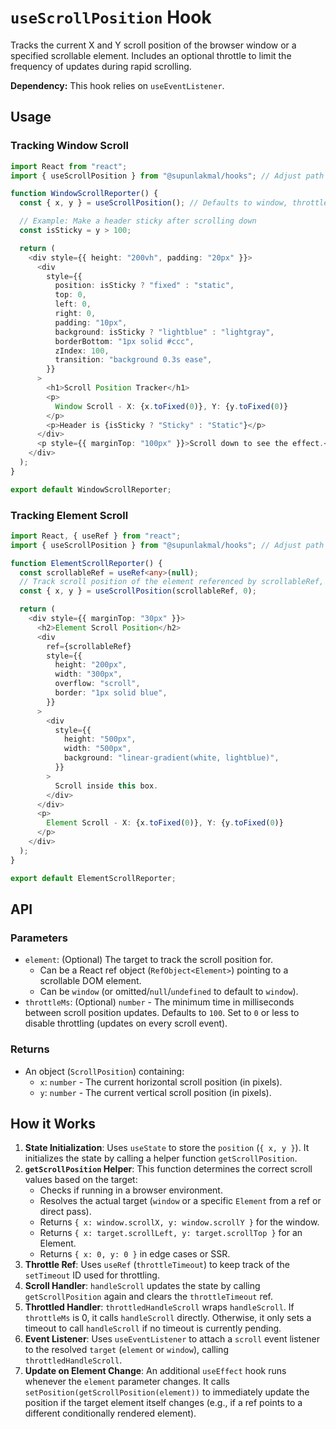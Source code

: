 # `useScrollPosition` Hook

Tracks the current X and Y scroll position of the browser window or a specified scrollable element.
Includes an optional throttle to limit the frequency of updates during rapid scrolling.

**Dependency:** This hook relies on `useEventListener`.

## Usage

### Tracking Window Scroll

```typescript
import React from "react";
import { useScrollPosition } from "@supunlakmal/hooks"; // Adjust path

function WindowScrollReporter() {
  const { x, y } = useScrollPosition(); // Defaults to window, throttle 100ms

  // Example: Make a header sticky after scrolling down
  const isSticky = y > 100;

  return (
    <div style={{ height: "200vh", padding: "20px" }}>
      <div
        style={{
          position: isSticky ? "fixed" : "static",
          top: 0,
          left: 0,
          right: 0,
          padding: "10px",
          background: isSticky ? "lightblue" : "lightgray",
          borderBottom: "1px solid #ccc",
          zIndex: 100,
          transition: "background 0.3s ease",
        }}
      >
        <h1>Scroll Position Tracker</h1>
        <p>
          Window Scroll - X: {x.toFixed(0)}, Y: {y.toFixed(0)}
        </p>
        <p>Header is {isSticky ? "Sticky" : "Static"}</p>
      </div>
      <p style={{ marginTop: "100px" }}>Scroll down to see the effect.</p>
    </div>
  );
}

export default WindowScrollReporter;
```

### Tracking Element Scroll

```typescript
import React, { useRef } from "react";
import { useScrollPosition } from "@supunlakmal/hooks"; // Adjust path

function ElementScrollReporter() {
  const scrollableRef = useRef<any>(null);
  // Track scroll position of the element referenced by scrollableRef, no throttle
  const { x, y } = useScrollPosition(scrollableRef, 0);

  return (
    <div style={{ marginTop: "30px" }}>
      <h2>Element Scroll Position</h2>
      <div
        ref={scrollableRef}
        style={{
          height: "200px",
          width: "300px",
          overflow: "scroll",
          border: "1px solid blue",
        }}
      >
        <div
          style={{
            height: "500px",
            width: "500px",
            background: "linear-gradient(white, lightblue)",
          }}
        >
          Scroll inside this box.
        </div>
      </div>
      <p>
        Element Scroll - X: {x.toFixed(0)}, Y: {y.toFixed(0)}
      </p>
    </div>
  );
}

export default ElementScrollReporter;
```

## API

### Parameters

- `element`: (Optional) The target to track the scroll position for.
  - Can be a React ref object (`RefObject<Element>`) pointing to a scrollable DOM element.
  - Can be `window` (or omitted/`null`/`undefined` to default to `window`).
- `throttleMs`: (Optional) `number` - The minimum time in milliseconds between scroll position updates. Defaults to `100`. Set to `0` or less to disable throttling (updates on every scroll event).

### Returns

- An object (`ScrollPosition`) containing:
  - `x`: `number` - The current horizontal scroll position (in pixels).
  - `y`: `number` - The current vertical scroll position (in pixels).

## How it Works

1.  **State Initialization**: Uses `useState` to store the `position` (`{ x, y }`). It initializes the state by calling a helper function `getScrollPosition`.
2.  **`getScrollPosition` Helper**: This function determines the correct scroll values based on the target:
    - Checks if running in a browser environment.
    - Resolves the actual target (`window` or a specific `Element` from a ref or direct pass).
    - Returns `{ x: window.scrollX, y: window.scrollY }` for the window.
    - Returns `{ x: target.scrollLeft, y: target.scrollTop }` for an Element.
    - Returns `{ x: 0, y: 0 }` in edge cases or SSR.
3.  **Throttle Ref**: Uses `useRef` (`throttleTimeout`) to keep track of the `setTimeout` ID used for throttling.
4.  **Scroll Handler**: `handleScroll` updates the state by calling `getScrollPosition` again and clears the `throttleTimeout` ref.
5.  **Throttled Handler**: `throttledHandleScroll` wraps `handleScroll`. If `throttleMs` is 0, it calls `handleScroll` directly. Otherwise, it only sets a timeout to call `handleScroll` if no timeout is currently pending.
6.  **Event Listener**: Uses `useEventListener` to attach a `scroll` event listener to the resolved `target` (`element` or `window`), calling `throttledHandleScroll`.
7.  **Update on Element Change**: An additional `useEffect` hook runs whenever the `element` parameter changes. It calls `setPosition(getScrollPosition(element))` to immediately update the position if the target element itself changes (e.g., if a ref points to a different conditionally rendered element).
